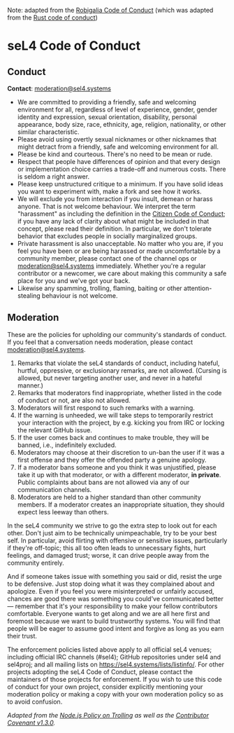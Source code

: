 Note: adapted from the [Robigalia Code of Conduct](https://robigalia.org/conduct.html) (which was adapted from the [Rust code of conduct](https://github.com/rust-lang/rust-www/blob/master/en-US/conduct.md))

# seL4 Code of Conduct

## Conduct

**Contact**: moderation@sel4.systems

* We are committed to providing a friendly, safe and welcoming environment for all, regardless of level of experience, gender, gender identity and expression, sexual orientation, disability, personal appearance, body size, race, ethnicity, age, religion, nationality, or other similar characteristic.
* Please avoid using overtly sexual nicknames or other nicknames that might detract from a friendly, safe and welcoming environment for all.
* Please be kind and courteous. There's no need to be mean or rude.
* Respect that people have differences of opinion and that every design or implementation choice carries a trade-off and numerous costs. There is seldom a right answer.
* Please keep unstructured critique to a minimum. If you have solid ideas you want to experiment with, make a fork and see how it works.
* We will exclude you from interaction if you insult, demean or harass anyone. That is not welcome behaviour. We interpret the term "harassment" as including the definition in the [Citizen Code of Conduct](http://citizencodeofconduct.org/); if you have any lack of clarity about what might be included in that concept, please read their definition. In particular, we don't tolerate behavior that excludes people in socially marginalized groups.
* Private harassment is also unacceptable. No matter who you are, if you feel you have been or are being harassed or made uncomfortable by a community member, please contact one of the channel ops or moderation@sel4.systems immediately. Whether you're a regular contributor or a newcomer, we care about making this community a safe place for you and we've got your back.
* Likewise any spamming, trolling, flaming, baiting or other attention-stealing behaviour is not welcome.


## Moderation

These are the policies for upholding our community's standards of conduct. If you feel that a conversation needs moderation, please contact moderation@sel4.systems.

1.  Remarks that violate the seL4 standards of conduct, including hateful, hurtful, oppressive, or exclusionary remarks, are not allowed. (Cursing is allowed, but never targeting another user, and never in a hateful manner.)
2.  Remarks that moderators find inappropriate, whether listed in the code of conduct or not, are also not allowed.
3.  Moderators will first respond to such remarks with a warning.
4.  If the warning is unheeded, we will take steps to temporarily restrict your interaction with the project, by e.g. kicking you from IRC or locking the relevant GitHub issue.
5.  If the user comes back and continues to make trouble, they will be banned, i.e., indefinitely excluded.
6.  Moderators may choose at their discretion to un-ban the user if it was a first offense and they offer the offended party a genuine apology.
7.  If a moderator bans someone and you think it was unjustified, please take it up with that moderator, or with a different moderator, **in private**. Public complaints about bans are not allowed via any of our communication channels.
8.  Moderators are held to a higher standard than other community members. If a moderator creates an inappropriate situation, they should expect less leeway than others.

In the seL4 community we strive to go the extra step to look out for each other. Don't just aim to be technically unimpeachable, try to be your best self. In particular, avoid flirting with offensive or sensitive issues, particularly if they're off-topic; this all too often leads to unnecessary fights, hurt feelings, and damaged trust; worse, it can drive people away from the community entirely.

And if someone takes issue with something you said or did, resist the urge to be defensive. Just stop doing what it was they complained about and apologize. Even if you feel you were misinterpreted or unfairly accused, chances are good there was something you could've communicated better — remember that it's your responsibility to make your fellow contributors comfortable. Everyone wants to get along and we are all here first and foremost because we want to build trustworthy systems. You will find that people will be eager to assume good intent and forgive as long as you earn their trust.

The enforcement policies listed above apply to all official seL4 venues; including official IRC channels (#sel4); GitHub repositories under sel4 and sel4proj; and all mailing lists on https://sel4.systems/lists/listinfo/. For other projects adopting the seL4 Code of Conduct, please contact the maintainers of those projects for enforcement. If you wish to use this code of conduct for your own project, consider explicitly mentioning your moderation policy or making a copy with your own moderation policy so as to avoid confusion.

*Adapted from the [Node.js Policy on Trolling](http://blog.izs.me/post/30036893703/policy-on-trolling) as well as the [Contributor Covenant v1.3.0](http://contributor-covenant.org/version/1/3/0/).*
